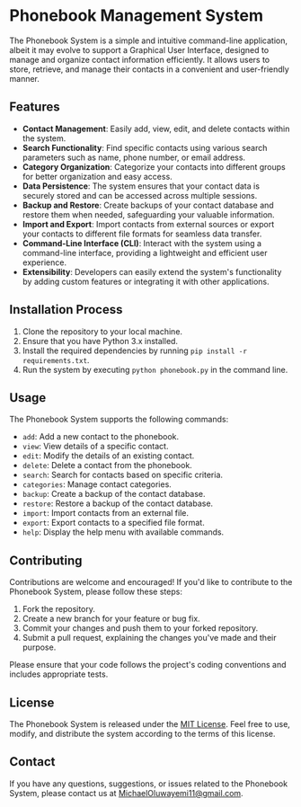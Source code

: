# Phonebook Management System

The Phonebook System is a simple and intuitive command-line application, albeit it may evolve to support a Graphical User Interface, designed to manage and organize contact information efficiently. It allows users to store, retrieve, and manage their contacts in a convenient and user-friendly manner.


## Features

- **Contact Management**: Easily add, view, edit, and delete contacts within the system.
- **Search Functionality**: Find specific contacts using various search parameters such as name, phone number, or email address.
- **Category Organization**: Categorize your contacts into different groups for better organization and easy access.
- **Data Persistence**: The system ensures that your contact data is securely stored and can be accessed across multiple sessions.
- **Backup and Restore**: Create backups of your contact database and restore them when needed, safeguarding your valuable information.
- **Import and Export**: Import contacts from external sources or export your contacts to different file formats for seamless data transfer.
- **Command-Line Interface (CLI)**: Interact with the system using a command-line interface, providing a lightweight and efficient user experience.
- **Extensibility**: Developers can easily extend the system's functionality by adding custom features or integrating it with other applications.


## Installation Process

1. Clone the repository to your local machine.
2. Ensure that you have Python 3.x installed.
3. Install the required dependencies by running `pip install -r requirements.txt`.
4. Run the system by executing `python phonebook.py` in the command line.


## Usage

The Phonebook System supports the following commands:

- `add`: Add a new contact to the phonebook.
- `view`: View details of a specific contact.
- `edit`: Modify the details of an existing contact.
- `delete`: Delete a contact from the phonebook.
- `search`: Search for contacts based on specific criteria.
- `categories`: Manage contact categories.
- `backup`: Create a backup of the contact database.
- `restore`: Restore a backup of the contact database.
- `import`: Import contacts from an external file.
- `export`: Export contacts to a specified file format.
- `help`: Display the help menu with available commands.


## Contributing

Contributions are welcome and encouraged! If you'd like to contribute to the Phonebook System, please follow these steps:

1. Fork the repository.
2. Create a new branch for your feature or bug fix.
3. Commit your changes and push them to your forked repository.
4. Submit a pull request, explaining the changes you've made and their purpose.

Please ensure that your code follows the project's coding conventions and includes appropriate tests.


## License

The Phonebook System is released under the [MIT License](LICENSE). Feel free to use, modify, and distribute the system according to the terms of this license.


## Contact

If you have any questions, suggestions, or issues related to the Phonebook System, please contact us at [MichaelOluwayemi11@gmail.com](mailto:MichaelOluwayemi11@gmail.com).
